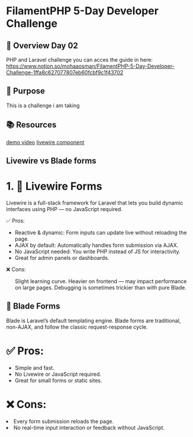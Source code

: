 # FilamentPHP 5-Day Developer Challenge

## 📌 Overview Day 02
PHP and Laravel challenge
you can acces the guide in here: 
https://www.notion.so/mohaaosman/FilamentPHP-5-Day-Developer-Challenge-1ffa8c627077807eb60fcbf9c1f43702

## 🎯 Purpose
This is a challenge i am taking 

## 📚 Resources
[demo video](./demo.mp4)
[livewire component](./resources/views/livewire/create-form.blade.php)

## Livewire vs Blade forms

# 1. 🔄 Livewire Forms
Livewire is a full-stack framework for Laravel that lets you build dynamic interfaces using PHP — no JavaScript required.

✅ Pros:
<ul> 
<li>Reactive & dynamic: Form inputs can update live without reloading the page. </li>

<li>AJAX by default: Automatically handles form submission via AJAX. </li>

<li>No JavaScript needed: You write PHP instead of JS for interactivity. </li>

<li>Great for admin panels or dashboards. </li>
</ul>

❌ Cons:
<ul> 
</li>Slight learning curve. </li>

</li>Heavier on frontend — may impact performance on large pages. </li>

</li>Debugging is sometimes trickier than with pure Blade. </ul>
</ul>

## 📄 Blade Forms

Blade is Laravel’s default templating engine. Blade forms are traditional, non-AJAX, and follow the classic request-response cycle.

# ✅ Pros:
<ul> 
<li>Simple and fast. </li>

<li>No Livewire or JavaScript required. </li>

<li>Great for small forms or static sites. </li>
</ul>

# ❌ Cons:
<li>Every form submission reloads the page. </li>

<li>No real-time input interaction or feedback without JavaScript. </li>